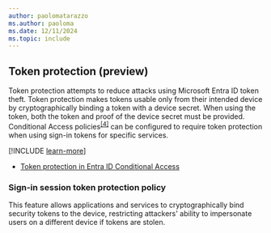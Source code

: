```yaml
---
author: paolomatarazzo
ms.author: paoloma
ms.date: 12/11/2024
ms.topic: include
---
```


## Token protection (preview)

Token protection attempts to reduce attacks using Microsoft Entra ID token theft. Token protection makes tokens usable only from their intended device by cryptographically binding a token with a device secret. When using the token, both the token and proof of the device secret must be provided. Conditional Access policies<sup>[\[4\]](../conclusion.md#footnote4)</sup> can be configured to require token protection when using sign-in tokens for specific services.

[!INCLUDE [learn-more](learn-more.md)]

- [Token protection in Entra ID Conditional Access](/azure/active-directory/conditional-access/concept-token-protection)

### Sign-in session token protection policy

This feature allows applications and services to cryptographically bind security tokens to the device, restricting attackers' ability to impersonate users on a different device if tokens are stolen.
